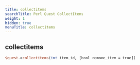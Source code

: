 ```yaml
---
title: collectitems
searchTitle: Perl Quest CollectItems
weight: 1
hidden: true
menuTitle: collectitems
---
```

## collectitems
```perl
$quest->collectitems(int item_id, [bool remove_item = true])
```